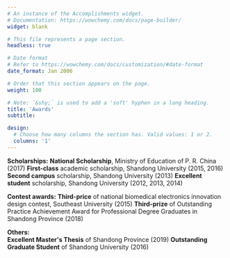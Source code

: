 ```yaml
---
# An instance of the Accomplishments widget.
# Documentation: https://wowchemy.com/docs/page-builder/
widget: blank

# This file represents a page section.
headless: true

# Date format
# Refer to https://wowchemy.com/docs/customization/#date-format
date_format: Jan 2006

# Order that this section appears on the page.
weight: 100

# Note: `&shy;` is used to add a 'soft' hyphen in a long heading.
title: 'Awards'
subtitle:

design:
  # Choose how many columns the section has. Valid values: 1 or 2.
  columns: '1'
---
```



**Scholarships:**
                  **National Scholarship**, Ministry of Education of P. R. China (2017)
                  **First-class** academic scholarship, Shandong University (2015, 2016)
                  **Second campus** scholarship, Shandong University (2013)
                  **Excellent student** scholarship, Shandong University (2012, 2013, 2014) 

**Contest awards:**
                  **Third-price** of national biomedical electronics innovation design contest, Southeast University (2015)
                  **Third-prize** of Outstanding Practice Achievement Award for Professional Degree Graduates in Shandong Province (2018)

**Others:**      
                  **Excellent Master's Thesis** of Shandong Province (2019)
                  **Outstanding Graduate Student** of Shandong University (2016)